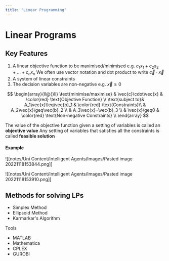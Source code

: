 ```yaml
---
title: "Linear Programming"
---
```


# Linear Programs
## Key Features
1. A linear objective function to be maximised/minimised
	e.g. $c_1x_1+c_2x_2+...+c_nx_n$
	We often use vector notation and dot product to write $\vec{c}\cdot\vec{x}$
2. A system of linear constraints
3. The decision variables are non-negative
	e.g. $\vec{x}\geq0$

$$
\begin{array}{ll@{}ll}
\text{minimise/maximise}  & \vec{c}\cdot\vec{x} & \color{red} \text{Objective Function} \\
\text{subject to}& A_1\vec{x}\leq\vec{b}_1 & \color{red} \text{Constraints}\\
                 & A_2\vec{x}\geq\vec{b}_2 \\
                 & A_3\vec{x}=\vec{b}_3 \\
                 & \vec{x}\geq0 & \color{red} \text{Non-negative Constraints} \\
\end{array}
$$

The value of the objective function given a setting of variables is called an **objective value**
Any setting of variables that satisfies all the constraints is called **feasible solution**

#### Example

![[notes/Uni Content/Intelligent Agents/Images/Pasted image 20221118153844.png]]

![[notes/Uni Content/Intelligent Agents/Images/Pasted image 20221118153910.png]]

## Methods for solving LPs
- Simplex Method
- Ellipsoid Method
- Karmarkar's Algorithm

Tools
- MATLAB
- Mathematica
- CPLEX
- GUROBI